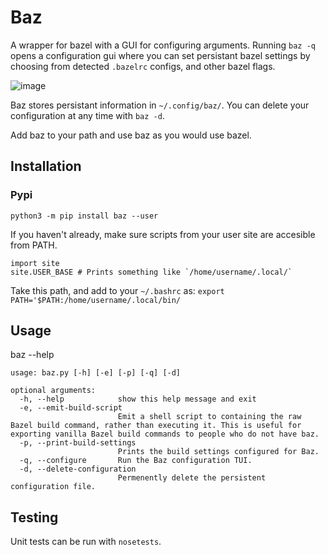 # Baz
A wrapper for bazel with a GUI for configuring arguments. Running `baz -q` opens a configuration gui where you can set persistant bazel settings by choosing from detected `.bazelrc` configs, and other bazel flags.

![image](https://i.imgur.com/g0eoEIt.png)

Baz stores persistant information in `~/.config/baz/`. You can delete your configuration at any time with `baz -d`.

Add baz to your path and use baz as you would use bazel.

## Installation
### Pypi
```
python3 -m pip install baz --user
```
If you haven't already, make sure scripts from your user site are accesible from PATH.
```
import site
site.USER_BASE # Prints something like `/home/username/.local/`
```
Take this path, and add to your `~/.bashrc` as: `export PATH='$PATH:/home/username/.local/bin/`

## Usage
baz --help
```
usage: baz.py [-h] [-e] [-p] [-q] [-d]

optional arguments:
  -h, --help            show this help message and exit
  -e, --emit-build-script
                        Emit a shell script to containing the raw Bazel build command, rather than executing it. This is useful for exporting vanilla Bazel build commands to people who do not have baz.
  -p, --print-build-settings
                        Prints the build settings configured for Baz.
  -q, --configure       Run the Baz configuration TUI.
  -d, --delete-configuration
                        Permenently delete the persistent configuration file.
```
## Testing
Unit tests can be run with `nosetests`.
